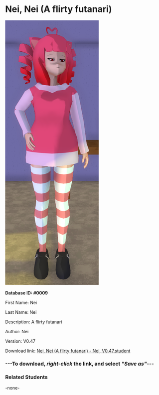 # Nei, Nei (A flirty futanari)

<img src="Files/Images/Nei, Nei (A flirty futanari).png" title="Nei, Nei (A flirty futanari) - Nei, V0.47">

**Database ID: #0009**

First Name: Nei

Last Name: Nei

Description: A flirty futanari

Author: Nei

Version: V0.47

Download link: <a href="https://raw.githubusercontent.com/Arbiter1223/Daigaku-Gurashi-Custom-Students/master/Files/Studen%20Files/Nei%2C%20Nei%20(A%20flirty%20futanari)%20-%20Nei%2C%20V0.47.student">Nei, Nei (A flirty futanari) - Nei, V0.47.student</a>

### ---**To download, _right-click_ the link, and select _"Save as"_**---

### Related Students

-none-

